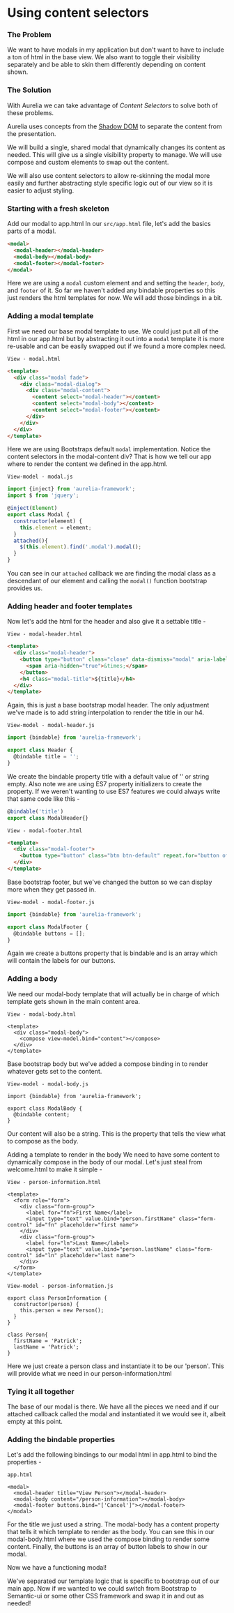 # Using content selectors

### The Problem
We want to have modals in my application but don't want to have to include a ton of html in the base view. We also want to toggle their visibility separately and be able to skin them differently depending on content shown.

### The Solution
With Aurelia we can take advantage of *Content Selectors* to solve both of these problems.

Aurelia uses concepts from the [Shadow DOM]() to separate the content from the presentation.

We will build a single, shared modal that dynamically changes its content as needed. This will give us a single visibility property to manage. We will use compose and custom elements to swap out the content.

We will also use content selectors to allow re-skinning the modal more easily and further abstracting style specific logic out of our view so it is easier to adjust styling.

### Starting with a fresh skeleton

Add our modal to app.html
In our `src/app.html` file, let's add the basics parts of a modal.

```html
<modal>
  <modal-header></modal-header>
  <modal-body></modal-body>
  <modal-footer></modal-footer>
</modal>
```

Here we are using a `modal` custom element and and setting the `header`, `body`, and `footer` of it. So far we haven't added any bindable properties so this just renders the html templates for now. We will add those bindings in a bit.

### Adding a modal template
First we need our base modal template to use. We could just put all of the html in our app.html but by abstracting it out into a `modal` template it is more re-usable and can be easily swapped out if we found a more complex need.

`View - modal.html`

```html
<template>  
  <div class="modal fade">
    <div class="modal-dialog">
      <div class="modal-content">
        <content select="modal-header"></content>
        <content select="modal-body"></content>
        <content select="modal-footer"></content>
      </div>
    </div>
  </div>
</template>  
```

Here we are using Bootstraps default `modal` implementation. Notice the content selectors in the modal-content div? That is how we tell our app where to render the content we defined in the app.html.

`View-model - modal.js`

```js
import {inject} from 'aurelia-framework';  
import $ from 'jquery';

@inject(Element)
export class Modal {  
  constructor(element) {
    this.element = element;
  }
  attached(){
    $(this.element).find('.modal').modal();
  }
}
```

You can see in our `attached` callback we are finding the modal class as a descendant of our element and calling the `modal()` function bootstrap provides us.

### Adding header and footer templates
Now let's add the html for the header and also give it a settable title -

`View - modal-header.html`

```html
<template>  
  <div class="modal-header">
    <button type="button" class="close" data-dismiss="modal" aria-label="Close">
      <span aria-hidden="true">&times;</span>
    </button>
    <h4 class="modal-title">${title}</h4>
  </div>
</template>  
```

Again, this is just a base bootstrap modal header. The only adjustment we've made is to add string interpolation to render the title in our h4.

`View-model - modal-header.js`

```js
import {bindable} from 'aurelia-framework';

export class Header {  
  @bindable title = '';
}
```

We create the bindable property title with a default value of '' or string empty. Also note we are using ES7 property initializers to create the property. If we weren't wanting to use ES7 features we could always write that same code like this -

```js
@bindable('title')
export class ModalHeader{}  
```

`View - modal-footer.html`

```html
<template>  
  <div class="modal-footer">
    <button type="button" class="btn btn-default" repeat.for="button of buttons">${button}</button>
  </div>
</template>  
```

Base bootstrap footer, but we've changed the button so we can display more when they get passed in.

`View-model - modal-footer.js`

```js
import {bindable} from 'aurelia-framework';

export class ModalFooter {  
  @bindable buttons = [];
}
```

Again we create a buttons property that is bindable and is an array which will contain the labels for our buttons.

### Adding a body
We need our modal-body template that will actually be in charge of which template gets shown in the main content area.

`View - modal-body.html`

```
<template>  
  <div class="modal-body">
    <compose view-model.bind="content"></compose>
  </div>
</template>  
```

Base bootstrap body but we've added a compose binding in to render whatever gets set to the content.

`View-model - modal-body.js`

```
import {bindable} from 'aurelia-framework';

export class ModalBody {  
  @bindable content;
}
```

Our content will also be a string. This is the property that tells the view what to compose as the body.

Adding a template to render in the body
We need to have some content to dynamically compose in the body of our modal. Let's just steal from welcome.html to make it simple -

`View - person-information.html`

```
<template>  
  <form role="form">
    <div class="form-group">
      <label for="fn">First Name</label>
      <input type="text" value.bind="person.firstName" class="form-control" id="fn" placeholder="first name">
    </div>
    <div class="form-group">
      <label for="ln">Last Name</label>
      <input type="text" value.bind="person.lastName" class="form-control" id="ln" placeholder="last name">
    </div>
  </form>
</template>  
```

`View-model - person-information.js`

```
export class PersonInformation {
  constructor(person) {
    this.person = new Person();
  }
}

class Person{  
  firstName = 'Patrick';
  lastName = 'Patrick';
}
```

Here we just create a person class and instantiate it to be our 'person'. This will provide what we need in our person-information.html

### Tying it all together
The base of our modal is there. We have all the pieces we need and if our attached callback called the modal and instantiated it we would see it, albeit empty at this point.

### Adding the bindable properties
Let's add the following bindings to our modal html in app.html to bind the properties -

`app.html`

```
<modal>
  <modal-header title="View Person"></modal-header>
  <modal-body content="/person-information"></modal-body>
  <modal-footer buttons.bind="['Cancel']"></modal-footer>
</modal>
```

For the title we just used a string. The modal-body has a content property that tells it which template to render as the body. You can see this in our modal-body.html where we used the compose binding to render some content. Finally, the buttons is an array of button labels to show in our modal.

Now we have a functioning modal!

We've separated our template logic that is specific to bootstrap out of our main app. Now if we wanted to we could switch from Bootstrap to Semantic-ui or some other CSS framework and swap it in and out as needed!
